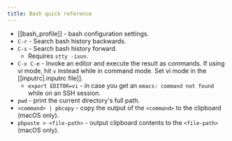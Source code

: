 ```yaml
---
title: Bash quick reference
---
```


- [[bash_profile]] - bash configuration settings.
- `C-r` - Search bash history backwards.
- `C-s` - Search bash history forward.
	- Requires `stty -ixon`.
- `C-x C-e` - Invoke an editor and execute the result as commands. If using vi mode, hit `v` instead while in command mode. Set vi mode in the [[inputrc|.inputrc file]].
    - `export EDITOR=vi` - in case you get an `emacs: command not found` while on an SSH session.
- `pwd` - print the current directory's full path.
- `<command> | pbcopy` - copy the output of the `<command>` to the clipboard (macOS only).
- `pbpaste > <file-path>` - output clipboard contents to the `<file-path>` (macOS only).